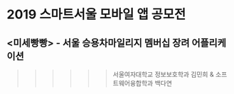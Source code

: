 # 2019 스마트서울 모바일 앱 공모전

## <미세빵빵> - 서울 승용차마일리지 멤버십 장려 어플리케이션

>>>>>> 서울여자대학교 정보보호학과 김민희 & 소프트웨어융합학과 백다연

